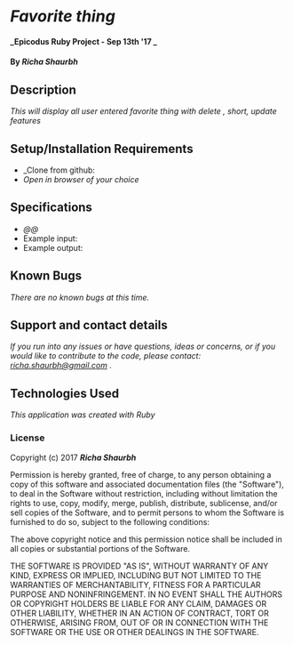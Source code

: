 # _Favorite thing_

#### _Epicodus Ruby Project - Sep 13th '17 _

#### By _**Richa Shaurbh**_

## Description

_This will display all user entered favorite thing with delete , short, update features_

## Setup/Installation Requirements

* _Clone from github:
* _Open in browser of your choice_

## Specifications

* _@@_
* Example input:
* Example output:

## Known Bugs

_There are no known bugs at this time._

## Support and contact details

_If you run into any issues or have questions, ideas or concerns, or if you would like to contribute to the code, please contact: richa.shaurbh@gmail.com ._

## Technologies Used

_This application was created with Ruby_

### License

Copyright (c) 2017 **_Richa Shaurbh_**

Permission is hereby granted, free of charge, to any person obtaining a copy
of this software and associated documentation files (the "Software"), to deal
in the Software without restriction, including without limitation the rights
to use, copy, modify, merge, publish, distribute, sublicense, and/or sell
copies of the Software, and to permit persons to whom the Software is
furnished to do so, subject to the following conditions:

The above copyright notice and this permission notice shall be included in all
copies or substantial portions of the Software.

THE SOFTWARE IS PROVIDED "AS IS", WITHOUT WARRANTY OF ANY KIND, EXPRESS OR
IMPLIED, INCLUDING BUT NOT LIMITED TO THE WARRANTIES OF MERCHANTABILITY,
FITNESS FOR A PARTICULAR PURPOSE AND NONINFRINGEMENT. IN NO EVENT SHALL THE
AUTHORS OR COPYRIGHT HOLDERS BE LIABLE FOR ANY CLAIM, DAMAGES OR OTHER
LIABILITY, WHETHER IN AN ACTION OF CONTRACT, TORT OR OTHERWISE, ARISING FROM,
OUT OF OR IN CONNECTION WITH THE SOFTWARE OR THE USE OR OTHER DEALINGS IN THE
SOFTWARE.
